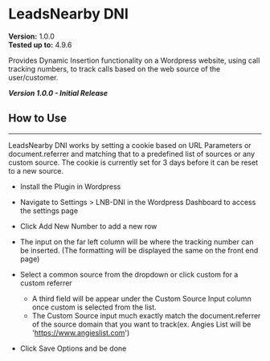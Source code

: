 # LeadsNearby DNI

**Version:** 1.0.0<br/>
**Tested up to:** 4.9.6

Provides Dynamic Insertion functionality on a Wordpress website, using call tracking numbers, to track calls based on the web source of the user/customer.

***Version 1.0.0 - Initial Release***


## How to Use
***

LeadsNearby DNI works by setting a cookie based on URL Parameters or document.referrer and matching that to a predefined list of sources or any custom source.  The cookie is currently set for 3 days before it can be reset to a new source.

* Install the Plugin in Wordpress

* Navigate to Settings > LNB-DNI in the Wordpress Dashboard to access the settings page

* Click Add New Number to add a new row

* The input on the far left column will be where the tracking number can be inserted. (The formatting will be displayed the same on the   front end page)

* Select a common source from the dropdown or click custom for a custom referrer
  * A third field will be appear under the Custom Source Input column once custom is selected from the list.
  * The Custom Source input much exactly match the document.referrer of the source domain that you want to track(ex. Angies List will be 'https://www.angieslist.com')
  
 * Click Save Options and be done

